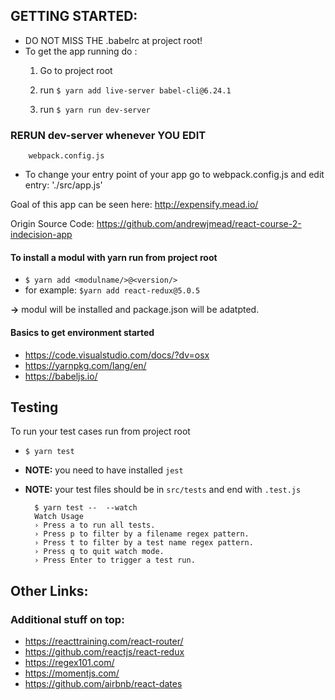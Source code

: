 ## GETTING STARTED:
* DO NOT MISS THE .babelrc at project root!
* To get the app running do :
    1. Go to project root
    2. run ``` $ yarn add live-server babel-cli@6.24.1 ```

    3. run ``` $ yarn run dev-server ```

### RERUN dev-server whenever YOU EDIT 
        webpack.config.js

* To change your entry point of your app go to
        webpack.config.js and edit entry:  './src/app.js'


Goal of this app can be seen here:
http://expensify.mead.io/

Origin Source Code:
https://github.com/andrewjmead/react-course-2-indecision-app

#### To install a modul with yarn run from project root
 * ```$ yarn add <modulname/>@<version/>```
 * for example: ```$yarn add react-redux@5.0.5```

**->** modul will be installed and package.json will be adatpted.


#### Basics to get environment started
* https://code.visualstudio.com/docs/?dv=osx
* https://yarnpkg.com/lang/en/
* https://babeljs.io/

## Testing
To run your test cases run from project root
* ```$ yarn test```
* **NOTE:** you need to have installed ```jest```
* **NOTE:** your test files should be in ```src/tests``` and end with ```.test.js```
        
        $ yarn test --  --watch 
        Watch Usage
        › Press a to run all tests.
        › Press p to filter by a filename regex pattern.
        › Press t to filter by a test name regex pattern.
        › Press q to quit watch mode.
        › Press Enter to trigger a test run.

## Other Links:
### Additional stuff on top:
* https://reacttraining.com/react-router/
* https://github.com/reactjs/react-redux
* https://regex101.com/
* https://momentjs.com/
* https://github.com/airbnb/react-dates
